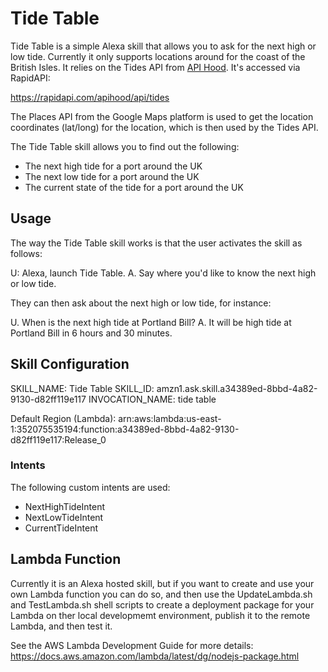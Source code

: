 # Tide Table

Tide Table is a simple Alexa skill that allows you to ask for the next high or low tide. Currently it only supports locations around for the coast of the British Isles. It relies on the Tides API from [API Hood](https://api.hood.land/api/tides). It's accessed via RapidAPI:

https://rapidapi.com/apihood/api/tides

The Places API from the Google Maps platform is used to get the location coordinates (lat/long) for the location, which is then used by the Tides API.

The Tide Table skill allows you to find out the following:

* The next high tide for a port around the UK
* The next low tide for a port around the UK
* The current state of the tide for a port around the UK
## Usage

The way the Tide Table skill works is that the user activates the skill as follows:

U: Alexa, launch Tide Table.
A. Say where you'd like to know the next high or low tide.

They can then ask about the next high or low tide, for instance:

U. When is the next high tide at Portland Bill?
A. It will be high tide at Portland Bill in 6 hours and 30 minutes.

## Skill Configuration

SKILL_NAME: Tide Table
SKILL_ID: amzn1.ask.skill.a34389ed-8bbd-4a82-9130-d82ff119e117
INVOCATION_NAME: tide table

Default Region (Lambda): arn:aws:lambda:us-east-1:352075535194:function:a34389ed-8bbd-4a82-9130-d82ff119e117:Release_0

### Intents

The following custom intents are used:

* NextHighTideIntent
* NextLowTideIntent
* CurrentTideIntent

## Lambda Function

Currently it is an Alexa hosted skill, but if you want to create and use your own Lambda function you can do so, and then use the UpdateLambda.sh and TestLambda.sh shell scripts to create a deployment package for your Lambda on ther local developmemt environment, publish it to the remote Lambda, and then test it.

See the AWS Lambda Development Guide for more details: https://docs.aws.amazon.com/lambda/latest/dg/nodejs-package.html
